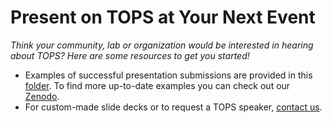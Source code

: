 # Present on TOPS at Your Next Event
*Think your community, lab or organization would be interested in hearing about TOPS? Here are some resources to get you started!*

- Examples of successful presentation submissions are provided in this [folder](/docs/Area2_Capacity_Sharing/Activity_Templates/presentation). To find more up-to-date examples you can check out our [Zenodo](https://zenodo.org/communities/tops/?page=1&size=20).  
- For custom-made slide decks or to request a TOPS speaker, [contact us](https://docs.google.com/forms/d/1XcjQU9vYyXAMmJFdB6H021PFypGYWbNKvNR_em5q2UY/edit).
